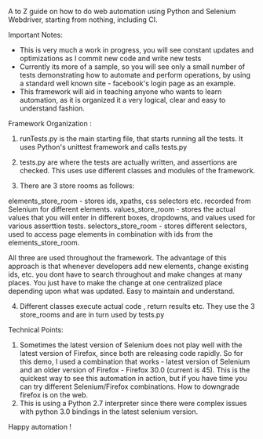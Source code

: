 A to Z guide on how to do web automation using Python and Selenium Webdriver, starting from nothing, including CI.

Important Notes:

* This is very much a work in progress, you will see constant updates and optimizations as I commit new code and write new tests
* Currently its more of a sample, so you will see only a small number of tests demonstrating how to automate and perform operations, by using a
standard well known site - facebook's login page as an example.
* This framework will aid in teaching anyone who wants to learn automation, as it is organized it a very logical, clear and easy to understand fashion.

Framework Organization :

1) runTests.py is the main starting file, that starts running all the tests. It uses Python's unittest framework and calls tests.py

2) tests.py are where the tests are actually written, and assertions are checked. This uses use different classes and modules of the framework.

3) There are 3 store rooms as follows:

elements_store_room - stores ids, xpaths, css selectors etc. recorded from Selenium for different elements.
values_store_room - stores the actual values that you will enter in different boxes, dropdowns, and values used for various asserttion tests.
selectors_store_room - stores different selectors, used to access page elements in combination with ids from the elements_store_room.

All three are used throughout the framework. The advantage of this approach is that whenever developers add new elements, change existing ids, etc.
you dont have to search throughout and make changes at many places. You just have to make the change at one centralized place depending upon what was updated.
Easy to maintain and understand.

4) Different classes execute actual code , return results etc. They use the 3 store_rooms and are in turn used by tests.py


Technical Points:

1) Sometimes the latest version of Selenium does not play well with the latest version of Firefox, since both are releasing code rapidly. So for this demo,
I used a combination that works - latest version of Selenium and an older version of Firefox - Firefox 30.0  (current is 45). This is the quickest way to see this automation in action, but if you have time you can try different Selenium/Firefox combinations. How to downgrade
firefox is on the web.
2) This is using a Python 2.7 interpreter since there were complex issues with python 3.0 bindings in the latest selenium version.

Happy automation !